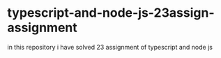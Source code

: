 # typescript-and-node-js-23assign-assignment
in this repository i have solved 23 assignment of typescript and node js
